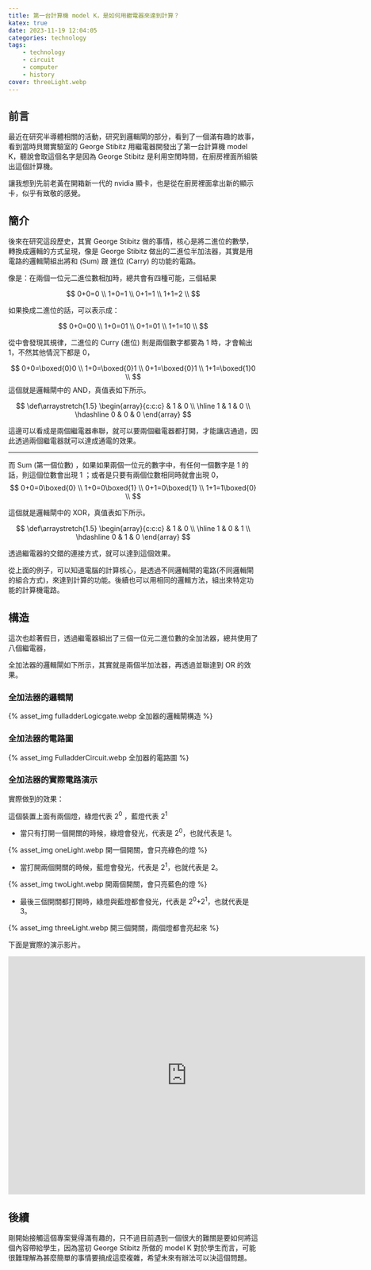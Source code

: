 ```yaml
---
title: 第一台計算機 model K，是如何用繼電器來達到計算？
katex: true
date: 2023-11-19 12:04:05
categories: technology
tags:
    - technology
    - circuit
    - computer
    - history
cover: threeLight.webp
---
```


## 前言
最近在研究半導體相關的活動，研究到邏輯閘的部分，看到了一個滿有趣的故事，看到當時貝爾實驗室的 George Stibitz 用繼電器開發出了第一台計算機 model K，聽說會取這個名字是因為 George Stibitz 是利用空閒時間，在廚房裡面所組裝出這個計算機。

讓我想到先前老黃在開箱新一代的 nvidia 顯卡，也是從在廚房裡面拿出新的顯示卡，似乎有致敬的感覺。

## 簡介
後來在研究這段歷史，其實 George Stibitz 做的事情，核心是將二進位的數學，轉換成邏輯的方式呈現，像是 George Stibitz 做出的二進位半加法器，其實是用電路的邏輯閘組出將和 (Sum) 跟 進位 (Carry) 的功能的電路。

像是：在兩個一位元二進位數相加時，總共會有四種可能，三個結果

$$
0+0=0 \\
1+0=1 \\
0+1=1 \\
1+1=2 \\
$$

如果換成二進位的話，可以表示成：

$$
0+0=00 \\
1+0=01 \\
0+1=01 \\
1+1=10 \\
$$

從中會發現其規律，二進位的 Curry (進位) 則是兩個數字都要為 1 時，才會輸出 1，不然其他情況下都是 0，

$$
0+0=\boxed{0}0 \\
1+0=\boxed{0}1 \\
0+1=\boxed{0}1 \\
1+1=\boxed{1}0 \\
$$
這個就是邏輯閘中的 AND，真值表如下所示。

$$
\def\arraystretch{1.5}
   \begin{array}{c:c:c}
    & 1 & 0 \\ \hline
   1 & 1 & 0 \\
   \hdashline
   0 & 0 & 0
\end{array}
$$

這邊可以看成是兩個繼電器串聯，就可以要兩個繼電器都打開，才能讓店通過，因此透過兩個繼電器就可以達成通電的效果。

---
而 Sum (第一個位數) ，如果如果兩個一位元的數字中，有任何一個數字是 1 的話，則這個位數會出現 1 ；或者是只要有兩個位數相同時就會出現 0，
$$
0+0=0\boxed{0}  \\
1+0=0\boxed{1} \\
0+1=0\boxed{1} \\
1+1=1\boxed{0} \\
$$

這個就是邏輯閘中的 XOR，真值表如下所示。

$$
\def\arraystretch{1.5}
   \begin{array}{c:c:c}
    & 1 & 0 \\ \hline
   1 & 0 & 1 \\
   \hdashline
   0 & 1 & 0
\end{array}
$$

透過繼電器的交錯的連接方式，就可以達到這個效果。

從上面的例子，可以知道電腦的計算核心，是透過不同邏輯閘的電路(不同邏輯閘的組合方式)，來達到計算的功能。後續也可以用相同的邏輯方法，組出來特定功能的計算機電路。

## 構造

這次也趁著假日，透過繼電器組出了三個一位元二進位數的全加法器，總共使用了八個繼電器，

全加法器的邏輯閘如下所示，其實就是兩個半加法器，再透過並聯達到 OR 的效果。

### 全加法器的邏輯閘
{% asset_img fulladderLogicgate.webp 全加器的邏輯閘構造 %}

### 全加法器的電路圖
{% asset_img FulladderCircuit.webp 全加器的電路圖 %}

### 全加法器的實際電路演示
實際做到的效果：

這個裝置上面有兩個燈，綠燈代表 2<sup>0</sup> ，藍燈代表 2<sup>1</sup>

- 當只有打開一個開關的時候，綠燈會發光，代表是 2<sup>0</sup>，也就代表是 1。

{% asset_img oneLight.webp 開一個開關，會只亮綠色的燈 %}

- 當打開兩個開關的時候，藍燈會發光，代表是 2<sup>1</sup>，也就代表是 2。

{% asset_img twoLight.webp 開兩個開關，會只亮藍色的燈 %}

- 最後三個開關都打開時，綠燈與藍燈都會發光，代表是 2<sup>0</sup>+2<sup>1</sup>，也就代表是 3。

{% asset_img threeLight.webp 開三個開關，兩個燈都會亮起來 %}

下面是實際的演示影片。
<div style="text-align:center">
<iframe width="720" height="480" src="https://www.youtube.com/embed/7vHLpLg-dAI?si=q0xzSsVtU6YzyOK7" title="YouTube video player" frameborder="0" allow="accelerometer; autoplay; clipboard-write; encrypted-media; gyroscope; picture-in-picture; web-share" allowfullscreen></iframe>
<div>

<div style="text-align:left">

## 後續
剛開始接觸這個專案覺得滿有趣的，只不過目前遇到一個很大的難關是要如何將這個內容帶給學生，因為當初 George Stibitz 所做的 model K 對於學生而言，可能很難理解為甚麼簡單的事情要搞成這麼複雜，希望未來有辦法可以決這個問題。

</div>